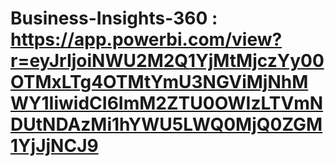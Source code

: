 # Business-Insights-360 : https://app.powerbi.com/view?r=eyJrIjoiNWU2M2Q1YjMtMjczYy00OTMxLTg4OTMtYmU3NGViMjNhMWY1IiwidCI6ImM2ZTU0OWIzLTVmNDUtNDAzMi1hYWU5LWQ0MjQ0ZGM1YjJjNCJ9 
